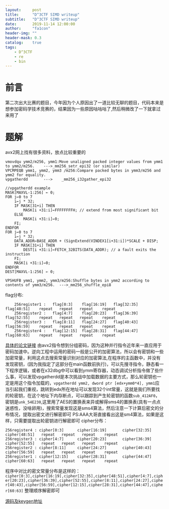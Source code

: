 ```yaml
---
layout:     post
title:      "D^3CTF SIMD writeup"
subtitle:   "D^3CTF SIMD writeup"
date:       2019-11-14 12:00:00
author:     "fa1con"
header-img: ""
header-mask: 0.3
catalog:    true
tags:
    - D^3CTF
    - re
    - bin
---
```

# 前言
第二次出大比赛的题目，今年因为个人原因出了一道比较无聊的题目，代码本来是想参加密码学技术竞赛的，结果因为一些原因咕咕咕了,然后稍微改了一下就拿过来用了
# 题解
avx2网上找有很多资料，放点比较重要的
```
vmovdqu ymm2/m256, ymm1:Move unaligned packed integer values from ymm1 to ymm2/m256.    --->_mm256_setr_epi32 (or similar)
VPCMPEQB ymm1, ymm2, ymm3 /m256:Compare packed bytes in ymm3/m256 and ymm2 for equality.  
vpgatherdd       --->    _mm256_i32gather_epi32
```
```
//vpgatherdd example
MASK[MAXVL-1:256] ← 0;
FOR j←0 to 7
    i←j * 32;
    IF MASK[31+i] THEN
        MASK[i +31:i]←FFFFFFFFH; // extend from most significant bit
    ELSE
        MASK[i +31:i]←0;
    FI;
ENDFOR
FOR j←0 to 7
    i←j * 32;
    DATA_ADDR←BASE_ADDR + (SignExtend(VINDEX1[i+31:i])*SCALE + DISP;
    IF MASK[31+i] THEN
        DEST[i +31:i]←FETCH_32BITS(DATA_ADDR); // a fault exits the instruction
    FI;
    MASK[i +31:i]←0;
ENDFOR
DEST[MAXVL-1:256] ← 0;
```
`VPSHUFB ymm1, ymm2, ymm3/m256:Shuffle bytes in ymm2 according to contents of ymm3/m256.  --->_mm256_shuffle_epi8`


flag分布:
```
    256register1 :   flag[0:3]    flag[16:19]   flag[32:35]    flag[48:51]    repeat   repeat   repeat    repeat
    256register2 :   flag[4:7]    flag[20:23]   flag[36:39]    flag[52:55]    repeat   repeat   repeat    repeat
    256register3 :   flag[8:11]   flag[24:27]   flag[40:43]    flag[56:59]    repeat   repeat   repeat    repeat
    256register4 :   flag[12:15]  flag[28:31]   flag[44:47]    flag[60:63]    repeat   repeat   repeat    repeat
```
[具体的论文链接](http://html.rhhz.net/ZGKXYDXXB/20180205.htm)
由avx2指令想到分组密码，因为这种并行指令近年来一直应用于密码加速中。逆向工程中运用的密码一般是公开的加密算法，所以会有密钥和一些加密常量，利用这点去搜索常量识别对应的加密算法,在程序的主函数中，并没有发现密钥，(因为我指定了这部分在main函数前执行)，可以先搜寻指令，静态看一下程序逻辑，或者在x32dbg中可以看到ymm寄存器，动态调试分析指令做了些什么事，可以发现vpgatherdd是本次挑战中加载数据的主要方式，那么轮密钥也一定是用这个指令加载的，`vpgatherdd ymm2, dword ptr [edx+ymm0*4], ymm1`应当引起我们重视，跳转到edx所在地址可以发现32个int常量，这就是我们所要找的轮密钥，在这个地址下内存断点，可以跟踪到产生轮密钥的函数`sub_412AF0`，密钥是`unk_54E230`,这里用了AES的置换表来异或解得sms4的置换表(具有一点点迷惑性，没啥卵用)，搜索常量发现这是sms4算法，然后注意一下计算后密文的分布情况，提取出密文进行解密即可
PS:AAA大哥直接看出这是sm4算法，如果是这样，只需要提取出轮密钥进行解密即可
cipher分布：
```
256register4 : cipher[0:3]      cipher[16:19]       cipher[32:35]       cipher[48:51]   repeat   repeat   repeat    repeat
256register3 : cipher[4:7]      cipher[20:23]       cipher[36:39]       cipher[52:55]   repeat   repeat   repeat    repeat
256register2 : cipher[8:11]     cipher[24:27]       cipher[40:43]       cipher[56:59]   repeat   repeat   repeat    repeat
256register1 : cipher[12:15]    cipher[28:31]       cipher[44:47]       cipher[60:63]   repeat   repeat   repeat    repeat
```
程序中对比的密文常量分布是这样的：`cipher[0:3],cipher[16:19],cipher[32:35],cipher[48:51],cipher[4:7],cipher[20:23],cipher[36:39],cipher[52:55],cipher[8:11],cipher[24:27],cipher[40:43],cipher[56:59],cipher[12:15],cipher[28:31],cipher[44:47],cipher[60:63]`
整理顺序解密即可

[源码及keygen地址](https://github.com/fa1conn/D3CTF-2019-Rev-SIMD-Source-Code)